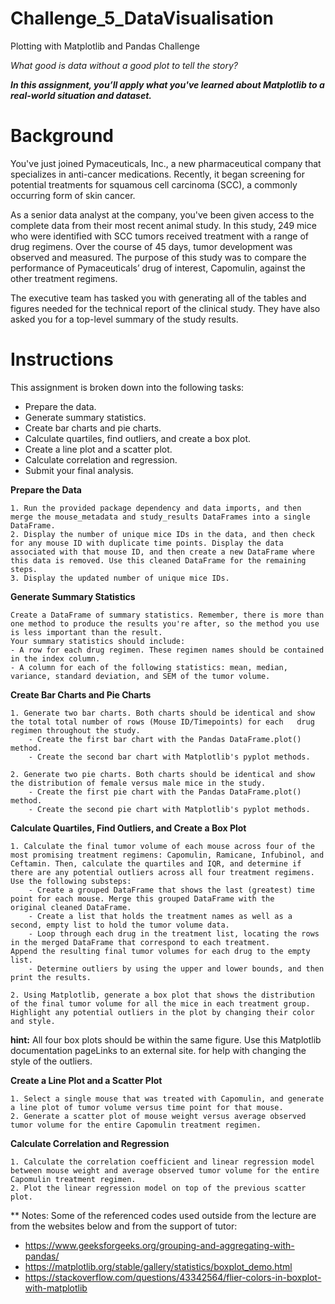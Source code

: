 # Challenge_5_DataVisualisation
Plotting with Matplotlib and Pandas Challenge

_What good is data without a good plot to tell the story?_

_**In this assignment, you’ll apply what you've learned about Matplotlib to a real-world situation and dataset.**_


# Background

You've just joined Pymaceuticals, Inc., a new pharmaceutical company that specializes in anti-cancer medications. Recently, it began screening for potential treatments for squamous cell carcinoma (SCC), a commonly occurring form of skin cancer.

As a senior data analyst at the company, you've been given access to the complete data from their most recent animal study. In this study, 249 mice who were identified with SCC tumors received treatment with a range of drug regimens. Over the course of 45 days, tumor development was observed and measured. The purpose of this study was to compare the performance of Pymaceuticals’ drug of interest, Capomulin, against the other treatment regimens.

The executive team has tasked you with generating all of the tables and figures needed for the technical report of the clinical study. They have also asked you for a top-level summary of the study results.

# Instructions 

This assignment is broken down into the following tasks:
- Prepare the data.
- Generate summary statistics.
- Create bar charts and pie charts.
- Calculate quartiles, find outliers, and create a box plot.
- Create a line plot and a scatter plot.
- Calculate correlation and regression.
- Submit your final analysis.

**Prepare the Data**

    1. Run the provided package dependency and data imports, and then merge the mouse_metadata and study_results DataFrames into a single DataFrame.
    2. Display the number of unique mice IDs in the data, and then check for any mouse ID with duplicate time points. Display the data associated with that mouse ID, and then create a new DataFrame where this data is removed. Use this cleaned DataFrame for the remaining steps.
    3. Display the updated number of unique mice IDs.
    
**Generate Summary Statistics**

    Create a DataFrame of summary statistics. Remember, there is more than one method to produce the results you're after, so the method you use is less important than the result.
    Your summary statistics should include:
    - A row for each drug regimen. These regimen names should be contained in the index column.
    - A column for each of the following statistics: mean, median, variance, standard deviation, and SEM of the tumor volume.

**Create Bar Charts and Pie Charts**

    1. Generate two bar charts. Both charts should be identical and show the total total number of rows (Mouse ID/Timepoints) for each   drug regimen throughout the study.
        - Create the first bar chart with the Pandas DataFrame.plot() method.
        - Create the second bar chart with Matplotlib's pyplot methods.
    
    2. Generate two pie charts. Both charts should be identical and show the distribution of female versus male mice in the study.
        - Create the first pie chart with the Pandas DataFrame.plot() method.
        - Create the second pie chart with Matplotlib's pyplot methods.

**Calculate Quartiles, Find Outliers, and Create a Box Plot**

    1. Calculate the final tumor volume of each mouse across four of the most promising treatment regimens: Capomulin, Ramicane, Infubinol, and Ceftamin. Then, calculate the quartiles and IQR, and determine if there are any potential outliers across all four treatment regimens. Use the following substeps:
        - Create a grouped DataFrame that shows the last (greatest) time point for each mouse. Merge this grouped DataFrame with the                original cleaned DataFrame.
        - Create a list that holds the treatment names as well as a second, empty list to hold the tumor volume data.
        - Loop through each drug in the treatment list, locating the rows in the merged DataFrame that correspond to each treatment.                Append the resulting final tumor volumes for each drug to the empty list.
        - Determine outliers by using the upper and lower bounds, and then print the results.
    
    2. Using Matplotlib, generate a box plot that shows the distribution of the final tumor volume for all the mice in each treatment group. Highlight any potential outliers in the plot by changing their color and style.

**hint:** All four box plots should be within the same figure. Use this Matplotlib documentation pageLinks to an external site. for help with changing the style of the outliers.


**Create a Line Plot and a Scatter Plot**

    1. Select a single mouse that was treated with Capomulin, and generate a line plot of tumor volume versus time point for that mouse.
    2. Generate a scatter plot of mouse weight versus average observed tumor volume for the entire Capomulin treatment regimen.

**Calculate Correlation and Regression**

    1. Calculate the correlation coefficient and linear regression model between mouse weight and average observed tumor volume for the entire Capomulin treatment regimen.
    2. Plot the linear regression model on top of the previous scatter plot.

    
** Notes: 
Some of the referenced codes used outside from the lecture are from the websites below and from the support of tutor:
- https://www.geeksforgeeks.org/grouping-and-aggregating-with-pandas/
- https://matplotlib.org/stable/gallery/statistics/boxplot_demo.html
- https://stackoverflow.com/questions/43342564/flier-colors-in-boxplot-with-matplotlib
